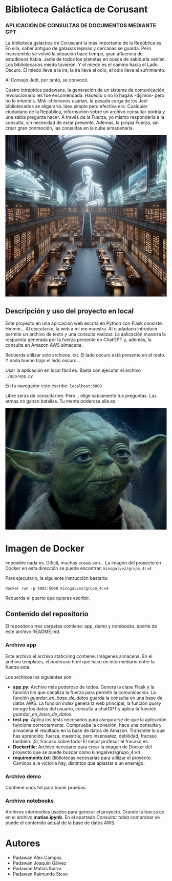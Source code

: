 # Biblioteca Galáctica de Corusant
### APLICACIÓN DE CONSULTAS DE DOCUMENTOS MEDIANTE GPT

La biblioteca galáctica de Coruscant la más importante de la República es. En ella, saber antiguo de galaxias lejanas y cercanas se guarda. Pero insostenible se volvió la situación hace tiempo, gran afluencia de estudiosos había. Jedis de todos los planetas en busca de sabiduría venían. Los bibliotecarios miedo tuvieron. Y el miedo es el camino hacia el Lado Oscuro. El miedo lleva a la ira, la ira lleva al odio, el odio lleva al sufrimiento. 

Al Consejo Jedi, por tanto, se convocó.

Cuatro intrépidos padawans, la generación de un sistema de comunicación revolucionario les fue encomendada. Hacedlo o no lo hagáis -dijimos- pero no lo intentéis.  Midi-chlorianos usarían, la pesada carga de los Jedi bibliotecarios se aligeraría. Idea simple pero efectiva era. Cualquier ciudadano de la República, información sobre un archivo consultar podría y una sabia pregunta hacer. A través de la Fuerza, yo mismo respondería a la consulta, sin necesidad de estar presente. Además, la propia Fuerza, sin crear gran conmoción, las consultas en la nube almacenaría.

![Biblioteca](./app/static/img/biblioteca.jpeg)

## Descripción y uso del proyecto en local

Este proyecto en una aplicación web escrita en Python con Flask consiste. Hmmm... Al ejecutarse, la web a mí me muestra. Al ciudadano introducir permite un archivo de texto y una consulta realizar. La aplicación muestra la respuesta generada por la fuerza presente en ChatGPT y, además, la consulta en Amazon AWS almacena.

Recuerda utilizar solo archivos .txt. El lado oscuro está presente en el resto. Y nada bueno trajo el lado oscuro...

Usar la aplicación en local fácil es. Basta con ejecutar el archivo 
<code>./app/app.py</code>

En tu navegador esto escribe: <code>localhost:5000</code>

Libre serás de consultarme. Pero... elige sabiamente tus preguntas. Las armas no ganan batallas. Tu mente poderosa ella es.

![Biblioteca](./app/static/img/yoda.webp)


# Imagen de Docker

Imposible nada es. Difícil, muchas cosas son... La imagen del proyecto en Docker en esta dirección se puede encontrar:
<code>kinogalvez/grupo_4:v4</code>

Para ejecutarlo, la siguiente instrucción bastaría:

<code>docker run -p 5002:5000 kinogalvez/grupo_4:v4</code>

Recuerda el puerto que quieras escribir.

## Contenido del repositorio
El repositorio tres carpetas contiene: app, demo y notebooks, aparte de este archivo README.md.

### Archivo app

Este archivo el archivo static/img contiene. Imágenes almacena.
En el archivo templates, el poderoso html que hace de intermediario entre la fuerza está.
 
Los archivos los siguientes son:
- __app.py__: Archivo más poderoso de todos. Genera la clase Flask y la función llm que canaliza la fuerza para permitir la comunicación. La función *guardar_en_base_de_datos* guarda la consulta en una base de datos AWS. La función *index* genera la web principal, la función *query* recoge los datos del usuario, consulta a chatGPT y aplica la función *guardar_en_base_de_datos*.
- __test.py__: Aplica los tests necesarios para asegurarse de que la aplicación funciona correctamente. Comprueba la conexión, hace una consulta y almacena el resultado en la base de datos de Amazon. Transmite lo que has aprendido: fuerza, maestría; pero insensatez, debilidad, fracaso también. ¡Sí, fracaso sobre todo! El mejor profesor el fracaso es. 
- __Dockerfile__: Archivo necesario para crear la imagen de Docker del proyecto que se puede buscar como kinogalvez/grupo_4:v4
- __requirements.txt__: Bibliotecas necesarias para utilizar el proyecto. Caminos a la victoria hay, distintos que aplastar a un enemigo.

### Archivo demo
Contiene unos txt para hacer pruebas.

### Archivo notebooks
Archivos intermedios usados para generar el proyecto. Grande la fuerza es en el archivo __matias.ipynb__. En el apartado *Consultar tabla* comprobar se puede el contenido actual de la base de datos AWS.


# Autores

- Padawan Álex Campos
- Padawan Joaquín Gálvez
- Padawan Matías Ibarra
- Padawan Raimundo Sieso
